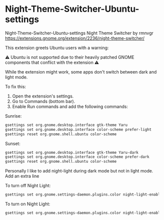 # Night-Theme-Switcher-Ubuntu-settings

Night-Theme-Switcher-Ubuntu-settings
Night Theme Switcher by rmnvgr
https://extensions.gnome.org/extension/2236/night-theme-switcher/

This extension greets Ubuntu users with a warning:

⚠️ Ubuntu is not supported due to their heavily patched GNOME components that conflict with the extension ⚠️

While the extension might work, some apps don't switch between dark and light mode.

To fix this:

1. Open the extension's settings.
2. Go to Commands (bottom bar).
3. Enable Run commands and add the following commands:
   
Sunrise:
```bash
gsettings set org.gnome.desktop.interface gtk-theme Yaru
gsettings set org.gnome.desktop.interface color-scheme prefer-light
gsettings reset org.gnome.shell.ubuntu color-scheme
```

Sunset:
```bash
gsettings set org.gnome.desktop.interface gtk-theme Yaru-dark
gsettings set org.gnome.desktop.interface color-scheme prefer-dark 
gsettings reset org.gnome.shell.ubuntu color-scheme  
```

Personally I like to add night-light during dark mode but not in light mode. Add an extra line

To turn off Night Light:
```bash
gsettings set org.gnome.settings-daemon.plugins.color night-light-enabled false
```
To turn on Night Light:
```bash
gsettings set org.gnome.settings-daemon.plugins.color night-light-enabled true
```
